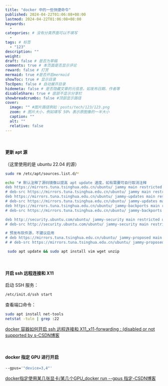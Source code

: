 ```yaml
---
title: "docker 中的一些快捷命令"
published: 2024-04-22T01:06:08+08:00
lastmod: 2024-04-22T01:06:08+08:00
keywords:
  -
categories: # 没有分类界面可以不填写
  -
tags: # 标签
  - "123"
description: ""
weight:
draft: false # 是否为草稿
comments: true # 本页面是否显示评论
reward: false # 打赏
mermaid: true #是否开启mermaid
showToc: true # 显示目录
TocOpen: false # 自动展开目录
hidemeta: false # 是否隐藏文章的元信息，如发布日期、作者等
disableShare: true # 底部不显示分享栏
showbreadcrumbs: false #顶部显示路径
cover:
  image: "" #图片路径例如：posts/tech/123/123.png
  zoom: # 图片大小，例如填写 50% 表示原图像的一半大小
  caption: "" 
  alt: ""
  relative: false
---
```


<br>

#### 更新 apt 源
（这里使用的是 ubuntu 22.04 的源）
```bash
sudo rm /etc/apt/sources.list.d/*
```

```bash
echo "# 默认注释了源码镜像以提高 apt update 速度，如有需要可自行取消注释
deb https://mirrors.tuna.tsinghua.edu.cn/ubuntu/ jammy main restricted universe multiverse
# deb-src https://mirrors.tuna.tsinghua.edu.cn/ubuntu/ jammy main restricted universe multiverse
deb https://mirrors.tuna.tsinghua.edu.cn/ubuntu/ jammy-updates main restricted universe multiverse
# deb-src https://mirrors.tuna.tsinghua.edu.cn/ubuntu/ jammy-updates main restricted universe multiverse
deb https://mirrors.tuna.tsinghua.edu.cn/ubuntu/ jammy-backports main restricted universe multiverse
# deb-src https://mirrors.tuna.tsinghua.edu.cn/ubuntu/ jammy-backports main restricted universe multiverse

deb http://security.ubuntu.com/ubuntu/ jammy-security main restricted universe multiverse
# deb-src http://security.ubuntu.com/ubuntu/ jammy-security main restricted universe multiverse

# 预发布软件源，不建议启用
# deb https://mirrors.tuna.tsinghua.edu.cn/ubuntu/ jammy-proposed main restricted universe multiverse
# # deb-src https://mirrors.tuna.tsinghua.edu.cn/ubuntu/ jammy-proposed main restricted universe multiverse" > /etc/apt/sources.list 
```

```bash
 sudo apt update && sudo apt install vim wget unzip
```


<br>

#### 开启 ssh 远程连接和 X11

启动 SSH 服务：

```bash
/etc/init.d/ssh start
```

查看端口命令：

```bash
sudo apt install net-tools
netstat -tuln | grep :22
```



[docker 容器如何开启 ssh 远程连接和 X11_x11-forwarding : (disabled or not supported by s-CSDN博客](https://blog.csdn.net/abc13068938939/article/details/116654533)


<br>

#### docker 指定 GPU 进行开启

```bash
--gpus='"device=3,4"'
```

[docker指定使用某几张显卡/某几个GPU_docker run --gpus 指定-CSDN博客](https://blog.csdn.net/qq_21768483/article/details/115204043)
